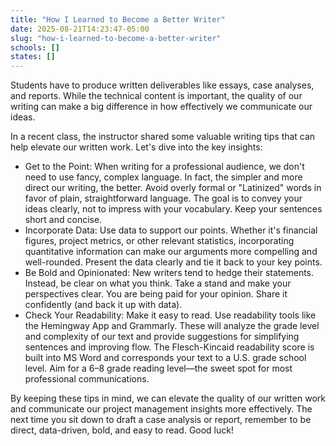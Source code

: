 ```yaml
---
title: "How I Learned to Become a Better Writer"
date: 2025-08-21T14:23:47-05:00
slug: "how-i-learned-to-become-a-better-writer"
schools: []
states: []
---
```


Students have to produce written deliverables like essays, case analyses, and reports. While the technical content is important, the quality of our writing can make a big difference in how effectively we communicate our ideas.

In a recent class, the instructor shared some valuable writing tips that can help elevate our written work. Let's dive into the key insights:

- Get to the Point: When writing for a professional audience, we don't need to use fancy, complex language. In fact, the simpler and more direct our writing, the better. Avoid overly formal or "Latinized" words in favor of plain, straightforward language. The goal is to convey your ideas clearly, not to impress with your vocabulary. Keep your sentences short and concise.
- Incorporate Data: Use data to support our points. Whether it's financial figures, project metrics, or other relevant statistics, incorporating quantitative information can make our arguments more compelling and well-rounded. Present the data clearly and tie it back to your key points.
- Be Bold and Opinionated: New writers tend to hedge their statements. Instead, be clear on what you think. Take a stand and make your perspectives clear. You are being paid for your opinion. Share it confidently (and back it up with data).
- Check Your Readability: Make it easy to read. Use readability tools like the Hemingway App and Grammarly. These will analyze the grade level and complexity of our text and provide suggestions for simplifying sentences and improving flow. The Flesch-Kincaid readability score is built into MS Word and corresponds your text to a U.S. grade school level. Aim for a 6–8 grade reading level—the sweet spot for most professional communications.

By keeping these tips in mind, we can elevate the quality of our written work and communicate our project management insights more effectively. The next time you sit down to draft a case analysis or report, remember to be direct, data-driven, bold, and easy to read. Good luck!

